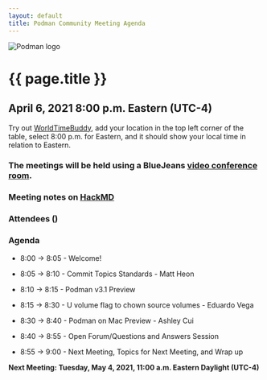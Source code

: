 ```yaml
---
layout: default
title: Podman Community Meeting Agenda
---
```


![Podman logo](/img/podman.svg)

# {{ page.title }}
## April 6, 2021 8:00 p.m. Eastern (UTC-4)

Try out [WorldTimeBuddy](https://www.worldtimebuddy.com/?pl=1&lid=5,0&h=5&date=4/6/2021%7C3&hf=1), add your location in the top left corner of the table,
select 8:00 p.m. for Eastern, and it should show your local time in relation to Eastern.

### The meetings will be held using a BlueJeans [video conference room](https://bluejeans.com/796412039).

### Meeting notes on [HackMD](https://hackmd.io/fc1zraYdS0-klJ2KJcfC7w)

### Attendees ()

### Agenda

* 8:00 -> 8:05 - Welcome! 

* 8:05 -> 8:10 - Commit Topics Standards - Matt Heon

* 8:10 -> 8:15 - Podman v3.1 Preview
 
* 8:15 -> 8:30 - U volume flag to chown source volumes - Eduardo Vega

* 8:30 -> 8:40 - Podman on Mac Preview - Ashley Cui
 
* 8:40 -> 8:55 - Open Forum/Questions and Answers Session

* 8:55 -> 9:00 - Next Meeting, Topics for Next Meeting, and Wrap up

 **Next Meeting: Tuesday, May 4, 2021, 11:00 a.m. Eastern Daylight (UTC-4)**
